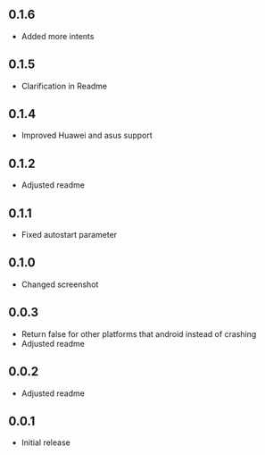 ## 0.1.6

* Added more intents

## 0.1.5

* Clarification in Readme

## 0.1.4

* Improved Huawei and asus support

## 0.1.2

* Adjusted readme

## 0.1.1

* Fixed autostart parameter


## 0.1.0

* Changed screenshot


## 0.0.3

* Return false for other platforms that android instead of crashing
* Adjusted readme


## 0.0.2

* Adjusted readme


## 0.0.1

* Initial release

